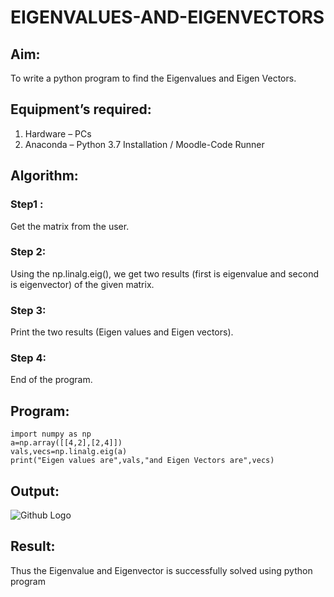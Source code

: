 # EIGENVALUES-AND-EIGENVECTORS
## Aim:
To write a python program to find the Eigenvalues and Eigen Vectors.
## Equipment’s required:
1. 	Hardware – PCs
2. 	Anaconda – Python 3.7 Installation / Moodle-Code Runner
## Algorithm:
### Step1 : 
Get the matrix from the user.
### Step 2: 
Using the np.linalg.eig(),  we get two results (first is eigenvalue and second is eigenvector) of the given matrix.
### Step 3: 
Print the two results (Eigen values and Eigen vectors).
### Step 4: 
End of the program.

## Program:
~~~
import numpy as np
a=np.array([[4,2],[2,4]])
vals,vecs=np.linalg.eig(a)
print("Eigen values are",vals,"and Eigen Vectors are",vecs)
~~~

## Output:
![Github Logo](eigen.png)
## Result:
Thus the Eigenvalue and Eigenvector is successfully solved using python program
